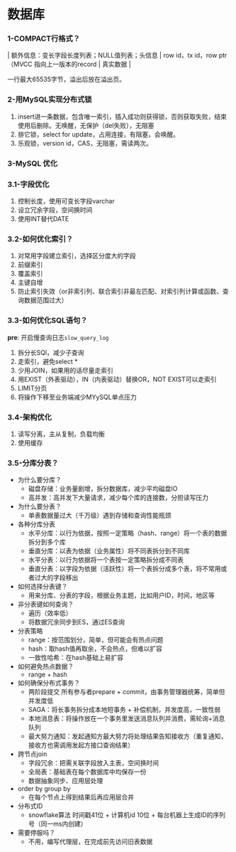 # 数据库

### 1-COMPACT行格式？
| 额外信息：变长字段长度列表；NULL值列表；头信息 | row id，tx id，row ptr（MVCC 指向上一版本的record | 真实数据 |

一行最大65535字节，溢出后放在溢出页。

### 2-用MySQL实现分布式锁
1. insert进一条数据，包含唯一索引，插入成功则获得锁，否则获取失败，结束使用后删除。无唤醒，无保护（del失败），无阻塞
2. 排它锁，select for update，占用连接，有阻塞，会唤醒。
3. 乐观锁，version id，CAS，无阻塞，需读两次。

### 3-MySQL 优化
### 3.1-字段优化
1. 控制长度，使用可变长字段varchar
2. 设立冗余字段，空间换时间
3. 使用INT替代DATE

### 3.2-如何优化索引？
1. 对常用字段建立索引，选择区分度大的字段
2. 前缀索引
3. 覆盖索引
4. 主键自增
5. 防止索引失效（or非索引列、联合索引非最左匹配、对索引列计算或函数、查询数据范围过大）

### 3.3-如何优化SQL语句？
__pre__: 开启慢查询日志```slow_query_log```
1. 拆分长SQl，减少子查询
2. 走索引，避免select *
3. 少用JOIN，如果用的话尽量走索引
4. 用EXIST（外表驱动），IN（内表驱动）替换OR，NOT EXIST可以走索引
5. LIMIT分页
6. 将操作下移至业务端减少MYySQL单点压力

### 3.4-架构优化
1. 读写分离，主从复制，负载均衡
2. 使用缓存

### 3.5-分库分表？
* 为什么要分库？
  * 磁盘存储：业务量剧增，拆分数据库，减少平均磁盘IO
  * 高并发：高并发下大量请求，减少每个库的连接数，分担读写压力
* 为什么要分表？
  * 单表数据量过大（千万级）遇到存储和查询性能瓶颈
* 各种分库分表
  * 水平分库：以行为依据，按照一定策略（hash、range）将一个表的数据拆分到多个库
  * 垂直分库：以表为依据（业务属性）将不同表拆分到不同库
  * 水平分表：以行为依据将一个表按一定策略拆分成不同表
  * 垂直分表：以字段为依据（活跃性）将一个表拆分成多个表，将不常用或者过大的字段移出
* 如何选择分表键？
  * 用来分库、分表的字段，根据业务主题，比如用户ID，时间，地区等
* 非分表键如何查询？
  * 遍历（效率低）
  * 将数据冗余同步到ES，通过ES查询
* 分表策略
  * range：按范围划分，简单，但可能会有热点问题
  * hash：取hash值再取余，不会热点，但难以扩容
  * 一致性哈希：在hash基础上易扩容
* 如何避免热点数据？
  * range + hash
* 如何确保分布式事务？
  * 两阶段提交 所有参与者prepare + commit，由事务管理器统筹，简单但并发度低
  * SAGA：将长事务拆分成本地短事务 + 补偿机制，并发度高，一致性弱
  * 本地消息表：将操作放在一个事务里发送消息队列并消费，需轮询+消息队列
  * 最大努力通知：发起通知方最大努力将处理结果告知接收方（重复通知，接收方也需调用发起方接口查询结果）
* 跨节点join
  * 字段冗余：把需关联字段放入主表，空间换时间
  * 全局表：基础表在每个数据库中均保存一份
  * 数据抽象同步、应用层处理
* order by group by
  * 在每个节点上得到结果后再应用层合并
* 分布式ID
  * snowflake算法 时间戳41位 + 计算机id 10位 + 每台机器上生成ID的序列号（同一ms内创建）
* 需要停服吗？
   * 不用，编写代理层，在完成前先访问旧表数据
  

